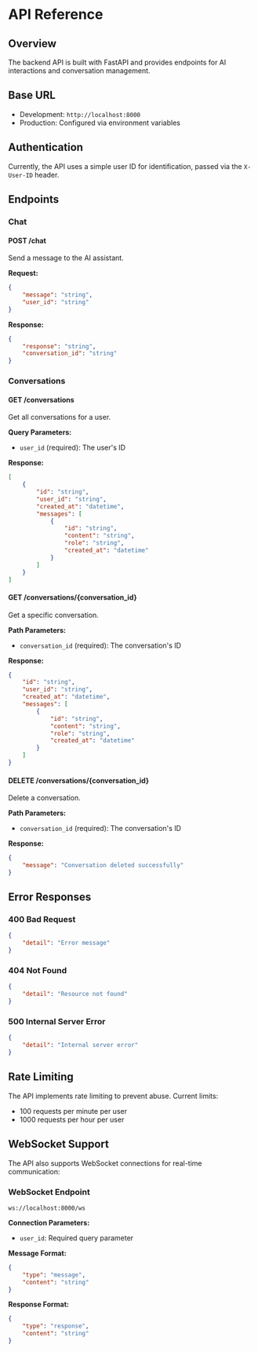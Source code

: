 # API Reference

## Overview
The backend API is built with FastAPI and provides endpoints for AI interactions and conversation management.

## Base URL
- Development: `http://localhost:8000`
- Production: Configured via environment variables

## Authentication
Currently, the API uses a simple user ID for identification, passed via the `X-User-ID` header.

## Endpoints

### Chat

#### POST /chat
Send a message to the AI assistant.

**Request:**
```json
{
    "message": "string",
    "user_id": "string"
}
```

**Response:**
```json
{
    "response": "string",
    "conversation_id": "string"
}
```

### Conversations

#### GET /conversations
Get all conversations for a user.

**Query Parameters:**
- `user_id` (required): The user's ID

**Response:**
```json
[
    {
        "id": "string",
        "user_id": "string",
        "created_at": "datetime",
        "messages": [
            {
                "id": "string",
                "content": "string",
                "role": "string",
                "created_at": "datetime"
            }
        ]
    }
]
```

#### GET /conversations/{conversation_id}
Get a specific conversation.

**Path Parameters:**
- `conversation_id` (required): The conversation's ID

**Response:**
```json
{
    "id": "string",
    "user_id": "string",
    "created_at": "datetime",
    "messages": [
        {
            "id": "string",
            "content": "string",
            "role": "string",
            "created_at": "datetime"
        }
    ]
}
```

#### DELETE /conversations/{conversation_id}
Delete a conversation.

**Path Parameters:**
- `conversation_id` (required): The conversation's ID

**Response:**
```json
{
    "message": "Conversation deleted successfully"
}
```

## Error Responses

### 400 Bad Request
```json
{
    "detail": "Error message"
}
```

### 404 Not Found
```json
{
    "detail": "Resource not found"
}
```

### 500 Internal Server Error
```json
{
    "detail": "Internal server error"
}
```

## Rate Limiting
The API implements rate limiting to prevent abuse. Current limits:
- 100 requests per minute per user
- 1000 requests per hour per user

## WebSocket Support
The API also supports WebSocket connections for real-time communication:

### WebSocket Endpoint
`ws://localhost:8000/ws`

**Connection Parameters:**
- `user_id`: Required query parameter

**Message Format:**
```json
{
    "type": "message",
    "content": "string"
}
```

**Response Format:**
```json
{
    "type": "response",
    "content": "string"
}
``` 